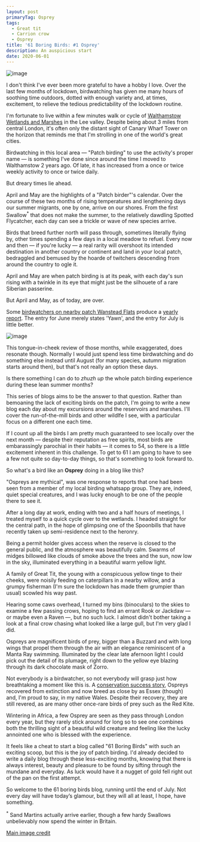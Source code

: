 ```yaml
---
layout: post
primaryTag: Osprey
tags:
  - Great tit
  - Carrion crow
  - Osprey
title: '61 Boring Birds: #1 Osprey'
description: An auspicious start
date: 2020-06-01
---
```


![image](/assets/img/osprey.png)

I don't think I've ever been more grateful to have a hobby I love. Over the last few months of lockdown, birdwatching has given me many hours of soothing time outdoors, dotted with enough variety and, at times, excitement, to relieve the tedious predictability of the lockdown routine. 

I'm fortunate to live within a few minutes walk or cycle of [Walthamstow Wetlands and Marshes](http://walthamstowbirders.blogspot.com/p/the-patch.html) in the Lee valley. Despite being about 3 miles from central London, it's often only the distant sight of Canary Wharf Tower on the horizon that reminds me that I'm strolling in one of the world's great cities.

Birdwatching in this local area &mdash; "Patch birding" to use the activity's proper name &mdash; is something I've done since around the time I moved to Walthamstow 2 years ago. Of late, it has increased from a once or twice weekly activity to once or twice daily. 

But dreary times lie ahead. 

April and May are the highlights of a "Patch birder"'s calendar. Over the course of these two months of rising temperatures and lengthening days our summer migrants, one by one, arrive on our shores. From the first Swallow<sup>*</sup> that does not make the summer, to the relatively dawdling Spotted Flycatcher, each day can see a trickle or wave of new species arrive. 

Birds that breed further north will pass through, sometimes literally flying by, other times spending a few days in a local meadow to refuel. Every now and then &mdash; if you're lucky &mdash; a real rarity will overshoot its intended destination in another country or continent and land in _your_ local patch, bedraggled and bemused by the hoarde of twitchers descending from around the country to ogle it.

April and May are when patch birding is at its peak, with each day's sun rising with a twinkle in its eye that might just be the silhouete of a rare Siberian passerine.

But April and May, as of today, are over.

Some [birdwatchers on nearby patch Wanstead Flats](http://www.wansteadbirder.com/) produce a [yearly report](https://drive.google.com/file/d/1zve7doXUBoWcR1WM808Re51_8xFRdaN4/view). The entry for June merely states 'Yawn', and the entry for July is little better.

![image](/assets/img/wanstead-report.png)

This tongue-in-cheek review of those months, while exaggerated, does resonate though. Normally I would just spend less time birdwatching and do something else instead until August (for many species, autumn migration starts around then), but that's not really an option these days.

Is there something I can do to <em>zhuzh up</em> the whole patch birding experience during these lean summer months?

This series of blogs aims to be the answer to that question. Rather than bemoaning the lack of exciting birds on the patch, I'm going to write a new blog each day about my excursions around the reservoirs and marshes. I'll cover the run-of-the-mill birds and other wildlfe I see, with a particular focus on a different one each time.

If I count up all the birds I am pretty much guaranteed to see locally over the next month &mdash; despite their reputation as free spirits, most birds are embarassingly parochial in their habits &mdash;  it comes to 54, so there is a little excitement inherent in this challenge. To get to 61 I am going to have to see a few not quite so day-to-day things, so that's something to look forward to.

So what's a bird like an <strong>Osprey</strong> doing in a blog like this?

"Ospreys are mythical", was one response to reports that one had been seen from a member of my local birding whatsapp group. They are, indeed, quiet special creatures, and I was lucky enough to be one of the people there to see it.

After a long day at work, ending with two and a half hours of meetings, I treated myself to a quick cycle over to the wetlands. I headed straight for the central path, in the hope of glimpsing one of the Spoonbills that have recently taken up semi-residence next to the heronry. 

Being a permit holder gives access when the reserve is closed to the general public, and the atmosphere was beautifully calm. Swarms of midges billowed like clouds of smoke above the trees and the sun, now low in the sky, illuminated everything in a beautiful warm yellow light.

A family of Great Tit, the young with a conspicuous yellow tinge to their cheeks, were noisily feeding on caterpillars in a nearby willow, and a grumpy fisherman (I'm sure the lockdown has made them grumpier than usual) scowled his way past.

Hearing some caws overhead, I turned my bins (binoculars) to the skies to examine a few passing crows, hoping to find an errant Rook or Jackdaw &mdash; or maybe even a Raven &mdash;, but no such luck. I almost didn't bother taking a look at a final crow chasing what looked like a large gull, but I'm very glad I did.

Ospreys are magnificent birds of prey, bigger than a Buzzard and with long wings that propel them through the air with an elegance reminiscent of a Manta Ray swimming. Illuminated by the clear late afernoon light I could pick out the detail of its plumage, right down to the yellow eye blazing through its dark chocolate mask of Zorro.

Not everybody is a birdwatcher, so not everybody will grasp just how breathtaking a moment like this is. A [conservation success story](https://www.wildlifetrusts.org/where-see-wildlife/where-see-spring-wildlife/ospreys), Ospreys recovered from extinction and now breed as close by as Essex (though) and, I'm proud to say, in my native Wales. Despite their recovery, they are still revered, as are many other once-rare birds of prey such as the Red Kite. 

Wintering in Africa, a few Osprey are seen as they pass through London every year, but they rarely stick around for long so to see one combines both the thrilling sight of a beautiful wild creature and feeling like the lucky annointed one who is blessed with the experience.

It feels like a cheat to start a blog called "61 Boring Birds" with such an exciting scoop, but this is the joy of patch birding. I'd already decided to write a daily blog through these less-exciting months, knowing that there is always interest, beauty and pleasure to be found by sifting through the mundane and everyday. As luck would have it a nugget of gold fell right out of the pan on the first attempt.

So welcome to the 61 boring birds blog, running until the end of July. Not every day will have today’s glamour, but they will all at least, I hope, have something.

<sup>*</sup> Sand Martins actually arrive earlier, though a few hardy Swallows unbelievably now spend the winter in Britain.

[Main image credit](https://www.publicdomainpictures.net/en/view-image.php?image=227513&picture=osprey)
